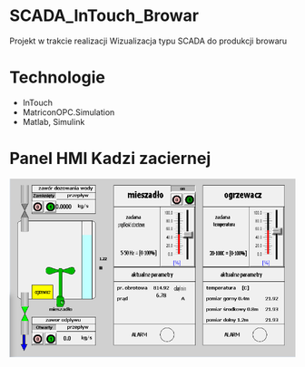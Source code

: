 # SCADA_InTouch_Browar
Projekt w trakcie realizacji 
Wizualizacja typu SCADA do produkcji browaru

# Technologie
- InTouch
- MatriconOPC.Simulation
- Matlab, Simulink

# Panel HMI Kadzi zaciernej
![](HMI_KZ.PNG)
